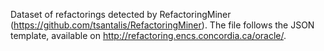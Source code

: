 Dataset of refactorings detected by RefactoringMiner (https://github.com/tsantalis/RefactoringMiner). The file follows the JSON template, available on http://refactoring.encs.concordia.ca/oracle/.
